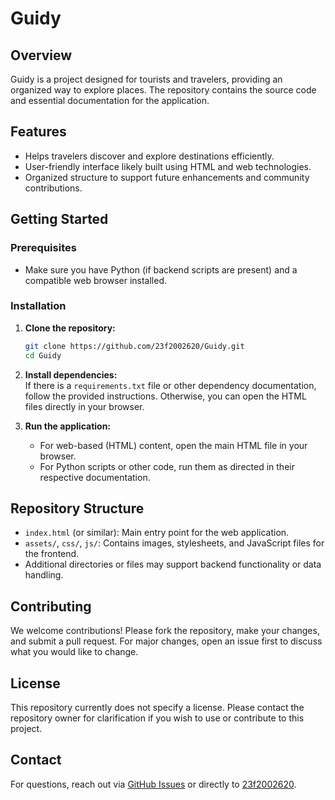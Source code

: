 # Guidy

## Overview
Guidy is a project designed for tourists and travelers, providing an organized way to explore places. The repository contains the source code and essential documentation for the application.

## Features
- Helps travelers discover and explore destinations efficiently.
- User-friendly interface likely built using HTML and web technologies.
- Organized structure to support future enhancements and community contributions.

## Getting Started

### Prerequisites
- Make sure you have Python (if backend scripts are present) and a compatible web browser installed.

### Installation
1. **Clone the repository:**
    ```bash
    git clone https://github.com/23f2002620/Guidy.git
    cd Guidy
    ```

2. **Install dependencies:**  
   If there is a `requirements.txt` file or other dependency documentation, follow the provided instructions. Otherwise, you can open the HTML files directly in your browser.

3. **Run the application:**  
   - For web-based (HTML) content, open the main HTML file in your browser.
   - For Python scripts or other code, run them as directed in their respective documentation.

## Repository Structure

- `index.html` (or similar): Main entry point for the web application.
- `assets/`, `css/`, `js/`: Contains images, stylesheets, and JavaScript files for the frontend.
- Additional directories or files may support backend functionality or data handling.

## Contributing

We welcome contributions! Please fork the repository, make your changes, and submit a pull request. For major changes, open an issue first to discuss what you would like to change.

## License

This repository currently does not specify a license. Please contact the repository owner for clarification if you wish to use or contribute to this project.

## Contact

For questions, reach out via [GitHub Issues](https://github.com/23f2002620/Guidy/issues) or directly to [23f2002620](https://github.com/23f2002620).
